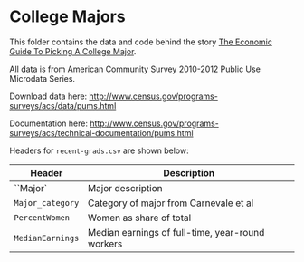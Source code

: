 # College Majors

This folder contains the data and code behind the story [The Economic Guide To Picking A College Major](https://fivethirtyeight.com/features/the-economic-guide-to-picking-a-college-major/).

All data is from American Community Survey 2010-2012 Public Use Microdata Series.

Download data here: http://www.census.gov/programs-surveys/acs/data/pums.html

Documentation here: http://www.census.gov/programs-surveys/acs/technical-documentation/pums.html

Headers for `recent-grads.csv` are shown below:

Header | Description
---|---------
``Major` | Major description
`Major_category` | Category of major from Carnevale et al
`PercentWomen` | Women as share of total
`MedianEarnings` | Median earnings of full-time, year-round workers
